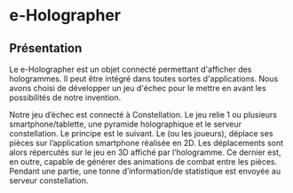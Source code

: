 # e-Holographer

## Présentation

Le e-Holographer est un objet connecté permettant d'afficher des hologrammes. Il peut être intégré dans toutes sortes d'applications. Nous avons choisi de développer un jeu d'échec pour le mettre en avant les possibilités de notre invention. 

Notre jeu d’échec est connecté à Constellation. Le jeu relie 1 ou plusieurs smartphone/tablette, une pyramide holographique et le serveur constellation.
Le principe est le suivant. Le (ou les joueurs), déplace ses pièces sur l’application smartphone réalisée en 2D. Les déplacements sont alors répercutés sur le jeu en 3D affiché par l’hologramme. Ce dernier est, en outre, capable de générer des animations de combat entre les pièces. Pendant une partie, une tonne d’information/de statistique est envoyée au serveur constellation.


